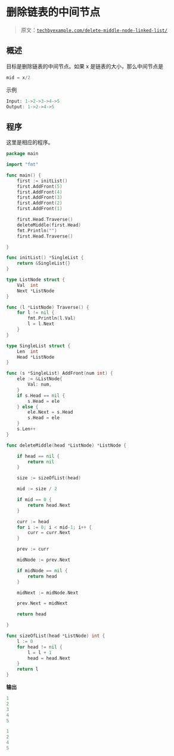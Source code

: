 # 删除链表的中间节点

> 原文：[`techbyexample.com/delete-middle-node-linked-list/`](https://techbyexample.com/delete-middle-node-linked-list/)

## **概述**

目标是删除链表的中间节点。如果 x 是链表的大小，那么中间节点是

```go
mid = x/2
```

示例

```go
Input: 1->2->3->4->5
Output: 1->2->4->5
```

## **程序**

这里是相应的程序。

```go
package main

import "fmt"

func main() {
	first := initList()
	first.AddFront(5)
	first.AddFront(4)
	first.AddFront(3)
	first.AddFront(2)
	first.AddFront(1)

	first.Head.Traverse()
	deleteMiddle(first.Head)
	fmt.Println("")
	first.Head.Traverse()

}

func initList() *SingleList {
	return &SingleList{}
}

type ListNode struct {
	Val  int
	Next *ListNode
}

func (l *ListNode) Traverse() {
	for l != nil {
		fmt.Println(l.Val)
		l = l.Next
	}
}

type SingleList struct {
	Len  int
	Head *ListNode
}

func (s *SingleList) AddFront(num int) {
	ele := &ListNode{
		Val: num,
	}
	if s.Head == nil {
		s.Head = ele
	} else {
		ele.Next = s.Head
		s.Head = ele
	}
	s.Len++
}

func deleteMiddle(head *ListNode) *ListNode {

	if head == nil {
		return nil
	}

	size := sizeOfList(head)

	mid := size / 2

	if mid == 0 {
		return head.Next
	}

	curr := head
	for i := 0; i < mid-1; i++ {
		curr = curr.Next
	}

	prev := curr

	midNode := prev.Next

	if midNode == nil {
		return head
	}

	midNext := midNode.Next

	prev.Next = midNext

	return head

}

func sizeOfList(head *ListNode) int {
	l := 0
	for head != nil {
		l = l + 1
		head = head.Next
	}
	return l
}
```

**输出**

```go
1
2
3
4
5

1
2
4
5
```
